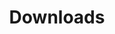 ---
path: /downloads
title: Downloads
latestTitle: Latest release
latestIntro: >+
  ### Download Processing. Processing is available for Linux, Mac OS X, and
  Windows. Select your choice to download the software below.

latestDate: '2018-05-13'
latestDownloadOptions:
  - link: 'http://download.processing.org/processing-3.3.7-windows64.zip'
    osa: 64-bit
    os: Windows
  - link: 'http://download.processing.org/processing-3.3.7-linux64.tgz'
    osa: 64-bit
    os: Linux
  - link: 'http://download.processing.org/processing-3.3.7-macosx.zip'
    osa: Universal
    os: Mac OS X
stableTitle: Stable Releases
stableIntro: >-
  Earlier releases have been removed because we can only support the current
  versions of the software. To update old code, read the changes page. Changes
  for each release can be found in revisions.txt. If you have problems with the
  current release, please file a bug so that we can fix it. Older releases can
  also be built from the source. Read More about the releases and their
  numbering. To use [Android Mode](http://android.processing.org/), Processing 3
  or later is required.
stableDate: '2017-09-04'
stableDownloadOptions:
  - link: 'http://download.processing.org/processing-3.3.7-windows64.zip'
    osa: 64-bit
    os: Windows
  - link: 'http://download.processing.org/processing-3.3.7-windows32.zip'
    osa: 32-bit
    os: Windows
betaTitle: Pre-Releases
betaIntro: >-
  No pre-release versions are currently available.

  The revisions cover incremental changes between releases, and are especially
  important to read for pre-releases.
betaDate: '2018-05-01'
betaDownloadOptions:
  - link: 'http://download.processing.org/processing-beta-windows64.zip'
    osa: 64- bit
    os: Windows
---
